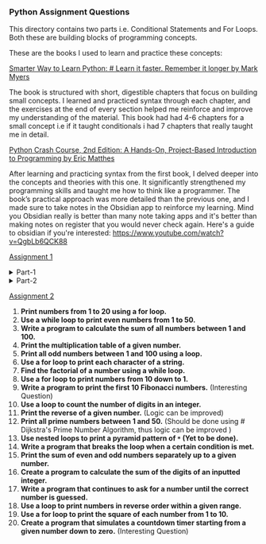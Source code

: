 ### Python Assignment Questions

This directory contains two parts i.e. Conditional Statements and For Loops. Both these are building blocks of programming concepts. 

These are the books I used to learn and practice these concepts:

<a href="https://www.amazon.com/Smarter-Way-Learn-Python-Remember/dp/1974431479">Smarter Way to Learn Python: # Learn it faster. Remember it longer by Mark Myers</a>

The book is structured with short, digestible chapters that focus on building small concepts. I learned and practiced syntax through each chapter, and the exercises at the end of every section helped me reinforce and improve my understanding of the material. This book had had 4-6 chapters for a small concept i.e if it taught conditionals i had 7 chapters that really taught me in detail.

<a href="https://www.amazon.com/Python-Crash-Course-2nd-Edition/dp/1593279280">Python Crash Course, 2nd Edition: A Hands-On, Project-Based Introduction to Programming by Eric Matthes</a>

After learning and practicing syntax from the first book, I delved deeper into the concepts and theories with this one. It significantly strengthened my programming skills and taught me how to think like a programmer. The book’s practical approach was more detailed than the previous one, and I made sure to take notes in the Obsidian app to reinforce my learning. Mind you Obsidian really is better than many note taking apps and it's better than making notes on register that you would never check again. Here's a guide to obsidian if you're interested: https://www.youtube.com/watch?v=QgbLb6QCK88 

<a href="https://github.com/shery7310/AI-and-Data-Science-Python-Saylani-Mass-IT/tree/main/Assignments/Assignments-01">Assignment 1</a>

<details>
  <summary>Part-1</summary>
  <ol>
    <li><strong>Write a program that checks if a given number is positive, negative, or zero.</strong></li>
    <li><strong>Take a user’s age as input and display whether they are a minor, adult, or senior citizen.</strong></li>
    <li><strong>Write a program that checks if a given year is a leap year.</strong></li>
    <li><strong>Take an integer and check if it’s even or odd.</strong></li>
    <li><strong>Ask the user for a grade percentage and display the corresponding letter grade (A, B, C, D, F).</strong></li>
    <li><strong>Write a program to find the largest of two numbers.</strong></li>
    <li><strong>Write a program to find the largest of three numbers.</strong></li>
    <li><strong>Create a program that checks if a given string is a palindrome.</strong></li>
    <li><strong>Take three sides of a triangle as input and check if they form a valid triangle.</strong></li>
    <li><strong>Write a program to determine if a given character is a vowel or consonant.</strong></li>
    <li><strong>Check if a given number is a multiple of both 3 and 5.</strong></li>
    <li><strong>Write a program that takes a temperature in Celsius and checks if it’s freezing, moderate, or hot.</strong></li>
    <li><strong>Take two numbers and an operator (+, -, x, /) as input and perform the corresponding operation.</strong></li>
    <li><strong>Check if a year input by the user is a century year.</strong></li>
    <li><strong>Write a program to check if a number is within a specified range.</strong></li>
    <li><strong>Take the length of three sides and classify the triangle (equilateral, isosceles, or scalene).</strong></li>
    <li><strong>Write a program that asks for an integer and checks if it’s divisible by 2, 3, or both.</strong></li>
    <li><strong>Take a user’s score and determine if they pass or fail (pass if 50 or above).</strong></li>
    <li><strong>Check if a string input is uppercase, lowercase, or a mix.</strong></li>
    <li><strong>Create a program that evaluates if an inputted number is prime.</strong></li>
  </ol>
</details>

<details>
  <summary>Part-2</summary>
  <ol>
    <li><strong>Print numbers from 1 to 20 using a for loop.</strong></li>
    <li><strong>Use a while loop to print even numbers from 1 to 50.</strong></li>
    <li><strong>Write a program to calculate the sum of all numbers between 1 and 100.</strong></li>
    <li><strong>Print the multiplication table of a given number.</strong></li>
    <li><strong>Print all odd numbers between 1 and 100 using a loop.</strong></li>
    <li><strong>Use a for loop to print each character of a string.</strong></li>
    <li><strong>Find the factorial of a number using a while loop.</strong></li>
    <li><strong>Use a for loop to print numbers from 10 down to 1.</strong></li>
    <li><strong>Write a program to print the first 10 Fibonacci numbers. (Interesting Question)</strong></li>
    <li><strong>Use a loop to count the number of digits in an integer.</strong></li>
    <li><strong>Print the reverse of a given number. (Logic can be improved)</strong></li>
    <li><strong>Print all prime numbers between 1 and 50. (Should be done using # Dijkstra's Prime Number Algorithm, thus logic can be improved)</strong></li>
    <li><strong>Use nested loops to print a pyramid pattern of *. (Yet to be done)</strong></li>
    <li><strong>Write a program that breaks the loop when a certain condition is met.</strong></li>
    <li><strong>Print the sum of even and odd numbers separately up to a given number.</strong></li>
    <li><strong>Create a program to calculate the sum of the digits of an inputted integer.</strong></li>
    <li><strong>Write a program that continues to ask for a number until the correct number is guessed.</strong></li>
    <li><strong>Use a loop to print numbers in reverse order within a given range.</strong></li>
    <li><strong>Use a for loop to print the square of each number from 1 to 10.</strong></li>
    <li><strong>Create a program that simulates a countdown timer starting from a given number down to zero. (Interesting Question)</strong></li>
  </ol>
</details>



<a href="https://github.com/shery7310/AI-and-Data-Science-Python-Saylani-Mass-IT/tree/main/Assignments/Assignments-02">Assignment 2</a>

1. **Print numbers from 1 to 20 using a for loop.**
2. **Use a while loop to print even numbers from 1 to 50.**
3. **Write a program to calculate the sum of all numbers between 1 and 100.**
4. **Print the multiplication table of a given number.**
5. **Print all odd numbers between 1 and 100 using a loop.**
6. **Use a for loop to print each character of a string.**
7. **Find the factorial of a number using a while loop.**
8. **Use a for loop to print numbers from 10 down to 1.**
9. **Write a program to print the first 10 Fibonacci numbers.** (Interesting Question)
10. **Use a loop to count the number of digits in an integer.**
11. **Print the reverse of a given number.** (Logic can be improved)
12. **Print all prime numbers between 1 and 50.** (Should be done using # Dijkstra's Prime Number Algorithm, thus logic can be improved )
13. **Use nested loops to print a pyramid pattern of `*` (Yet to be done).**
14. **Write a program that breaks the loop when a certain condition is met.**
15. **Print the sum of even and odd numbers separately up to a given number.**
16. **Create a program to calculate the sum of the digits of an inputted integer.**
17. **Write a program that continues to ask for a number until the correct number is guessed.**
18. **Use a loop to print numbers in reverse order within a given range.**
19. **Use a for loop to print the square of each number from 1 to 10.**
20. **Create a program that simulates a countdown timer starting from a given number down to zero.** (Interesting Question)
